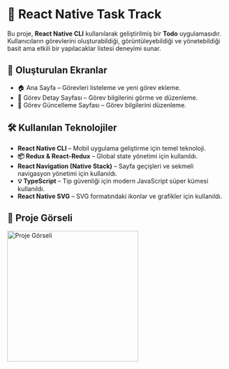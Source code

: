 # 🎵 React Native Task Track

Bu proje, **React Native CLI** kullanılarak geliştirilmiş bir **Todo** uygulamasıdır. Kullanıcıların görevlerini oluşturabildiği, görüntüleyebildiği ve yönetebildiği basit ama etkili bir yapılacaklar listesi deneyimi sunar.

## 📱 Oluşturulan Ekranlar

- 🏠 Ana Sayfa – Görevleri listeleme ve yeni görev ekleme.
- 📝 Görev Detay Sayfası – Görev bilgilerini görme ve düzenleme.
- 📝 Görev Güncelleme Sayfası – Görev bilgilerini düzenleme.

## 🛠 Kullanılan Teknolojiler

- **React Native CLI** – Mobil uygulama geliştirme için temel teknoloji.
- **📦 Redux & React-Redux** – Global state yönetimi için kullanıldı.
- **React Navigation (Native Stack)** – Sayfa geçişleri ve sekmeli navigasyon yönetimi için kullanıldı.
- **💡 TypeScript** – Tip güvenliği için modern JavaScript süper kümesi kullanıldı.
- **React Native SVG** – SVG formatındaki ikonlar ve grafikler için kullanıldı.

## 🎨 Proje Görseli

<img src="https://github.com/ibrahimcelik1804/TaskTrack/blob/main/src/assets/images/Gorsel.gif" alt="Proje Görseli" width="300"/>
